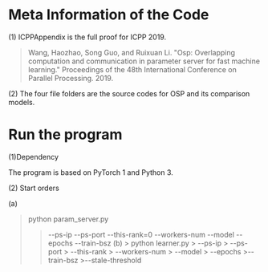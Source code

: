 # Meta Information of the Code
(1) ICPPAppendix is the full proof for ICPP 2019. 

>Wang, Haozhao, Song Guo, and Ruixuan Li. "Osp: Overlapping computation and communication in parameter server for fast machine learning." Proceedings of the 48th International Conference on Parallel Processing. 2019.

(2) The four file folders are the source codes for OSP and its comparison models.

# Run the program
(1)Dependency

The program is based on PyTorch 1 and Python 3.

(2) Start orders

(a) 
>python param_server.py
>>--ps-ip
>>--ps-port
>>--this-rank=0
>>--workers-num
>>--model
>>--epochs
>>--train-bsz
(b) 
     > python learner.py 
     >      --ps-ip 
      >     --ps-port
       >    --this-rank
        >   --workers-num 
         >  --model
          > --epochs
           >--train-bsz 
           >--stale-threshold

           

